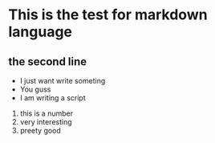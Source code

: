 # This is the test for markdown language
## the second line
- I just want write someting
- You guss 
- I am writing a script
1. this is a number
2. very interesting
3. preety good
